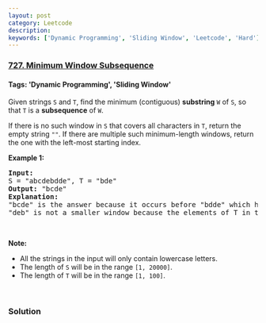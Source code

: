 ```yaml
---
layout: post
category: Leetcode
description: 
keywords: ['Dynamic Programming', 'Sliding Window', 'Leetcode', 'Hard']
---
```

### [727. Minimum Window Subsequence](https://leetcode.com/problems/minimum-window-subsequence)

#### Tags: 'Dynamic Programming', 'Sliding Window'

<div class="content__u3I1 question-content__JfgR"><div><p>Given strings <code>S</code> and <code>T</code>, find the minimum (contiguous) <b>substring</b> <code>W</code> of <code>S</code>, so that <code>T</code> is a <b>subsequence</b> of <code>W</code>.</p>
<p>If there is no such window in <code>S</code> that covers all characters in <code>T</code>, return the empty string <code>""</code>. If there are multiple such minimum-length windows, return the one with the left-most starting index.</p>
<p><b>Example 1:</b></p>
<pre><b>Input:</b> 
S = "abcdebdde", T = "bde"
<b>Output:</b> "bcde"
<b>Explanation:</b> 
"bcde" is the answer because it occurs before "bdde" which has the same length.
"deb" is not a smaller window because the elements of T in the window must occur in order.
</pre>
<p> </p>
<p><b>Note:</b></p>
<ul>
<li>All the strings in the input will only contain lowercase letters.</li>
<li>The length of <code>S</code> will be in the range <code>[1, 20000]</code>.</li>
<li>The length of <code>T</code> will be in the range <code>[1, 100]</code>.</li>
</ul>
<p> </p></div></div>

### Solution
